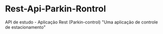 # Rest-Api-Parkin-Rontrol
API de estudo - Aplicação Rest (Parkin-control) "Uma aplicação de controle  de estacionamento"
